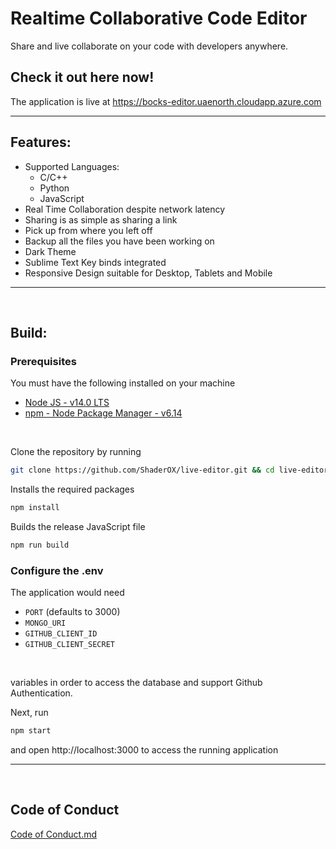# Realtime Collaborative Code Editor

Share and live collaborate on your code with developers anywhere.

## Check it out here now!
The application is live at https://bocks-editor.uaenorth.cloudapp.azure.com

___

## Features:
* Supported Languages: 
    * C/C++
    * Python
    * JavaScript
* Real Time Collaboration despite network latency
* Sharing is as simple as sharing a link
* Pick up from where you left off
* Backup all the files you have been working on
* Dark Theme
* Sublime Text Key binds integrated
* Responsive Design suitable for Desktop, Tablets and Mobile

___
<br />

## Build:

### Prerequisites 
You must have the following installed on your machine
* [Node JS - v14.0 LTS](https://nodejs.org/en/download/)
* [npm - Node Package Manager - v6.14](https://nodejs.org/en/download/)


<br /> 

Clone the repository by running

```bash
git clone https://github.com/ShaderOX/live-editor.git && cd live-editor 
```

Installs the required packages
```bash
npm install 
```

Builds the release JavaScript file
```bash
npm run build
```

### Configure the .env 
The application would need

* `PORT` (defaults to 3000)  
* `MONGO_URI` 
* `GITHUB_CLIENT_ID` 
* `GITHUB_CLIENT_SECRET` 
<br />

variables in order to access the database and support Github Authentication.

Next, run 
```bash
npm start
```
and open http://localhost:3000 to access the running application

___
<br />

## Code of Conduct 
[Code of Conduct.md](./docs/CODE_OF_CONDUCT.md)
